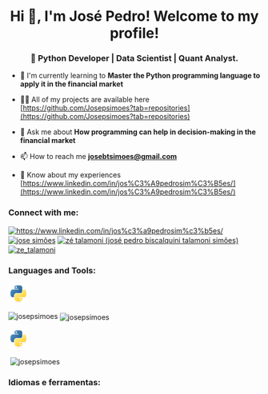 <h1 align="center">Hi 👋, I'm José Pedro! Welcome to my profile!</h1>
<h3 align="center">🐍 Python Developer | Data Scientist | Quant Analyst.</h3>

- 🌱 I'm currently learning to **Master the Python programming language to apply it in the financial market**

- 👨‍💻 All of my projects are available here [https://github.com/Josepsimoes?tab=repositories](https://github.com/Josepsimoes?tab=repositories)

- 💬 Ask me about **How programming can help in decision-making in the financial market**

- 📫 How to reach me **josebtsimoes@gmail.com**

- 📄 Know about my experiences [https://www.linkedin.com/in/jos%C3%A9pedrosim%C3%B5es/](https://www.linkedin.com/in/jos%C3%A9pedrosim%C3%B5es/)

<h3 align="left">Connect with me:</h3>
<p align="left">
<a href="https://linkedin.com/in/https://www.linkedin.com/in/jos%c3%a9pedrosim%c3%b5es/" target="blank"><img align="center" src="https://raw.githubusercontent.com/rahuldkjain/github-profile-readme-generator/master/src/images/icons/Social/linked-in-alt.svg" alt="https://www.linkedin.com/in/jos%c3%a9pedrosim%c3%b5es/" height="30" width="40" /></a>
<a href="https://kaggle.com/jose simões" target="blank"><img align="center" src="https://raw.githubusercontent.com/rahuldkjain/github-profile-readme-generator/master/src/images/icons/Social/kaggle.svg" alt="jose simões" height="30" width="40" /></a>
<a href="https://fb.com/zé talamoni (josé pedro biscalquini talamoni simões)" target="blank"><img align="center" src="https://raw.githubusercontent.com/rahuldkjain/github-profile-readme-generator/master/src/images/icons/Social/facebook.svg" alt="zé talamoni (josé pedro biscalquini talamoni simões)" height="30" width="40" /></a>
<a href="https://instagram.com/ze_talamoni" target="blank"><img align="center" src="https://raw.githubusercontent.com/rahuldkjain/github-profile-readme-generator/master/src/images/icons/Social/instagram.svg" alt="ze_talamoni" height="30" width="40" /></a>
</p>

<h3 align="left">Languages and Tools:</h3>
<p align="left"> <a href="https://www.python.org" target="_blank" rel="noreferrer"> <img src="https://raw.githubusercontent.com/devicons/devicon/master/icons/python/python-original.svg" alt="python" width="40" height="40"/> </a> </p>

<p><img align="left" src="https://github-readme-stats.vercel.app/api/top-langs?username=josepsimoes&show_icons=true&locale=en&layout=compact" alt="josepsimoes" /></p>

<p>&nbsp;<img align="center" src="https://github-readme-stats.vercel.app/api?username=josepsimoes&show_icons=true&locale=en" alt="josepsimoes" /></p>
<p align="left"> <a href="https://www.python.org" target="_blank" rel="noreferrer"> <img src="https://raw.githubusercontent.com/devicons/devicon/master/icons/python/python-original.svg" alt="python" width="40" height="40"/> </a> </p>



<p>&nbsp;<img align="center" src="https://github-readme-stats.vercel.app/api?username=josepsimoes&show_icons=true&locale=en" alt="josepsimoes" /></p>
<h3 align="left">Idiomas e ferramentas:</h3>
<p align="left"> <a href=" https://www.python.
